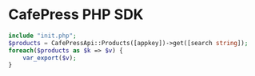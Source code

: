 # CafePress PHP SDK

```php
include "init.php";
$products = CafePressApi::Products([appkey])->get([search string]);
foreach($products as $k => $v) {
    var_export($v);
}
```